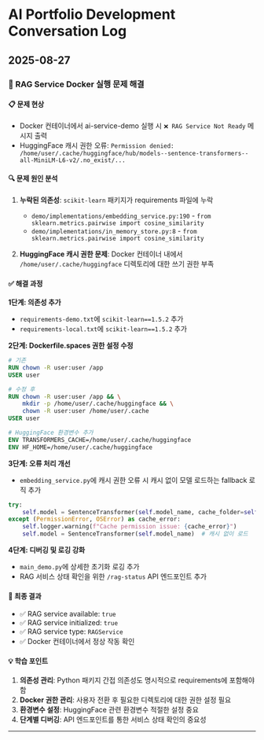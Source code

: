# AI Portfolio Development Conversation Log

## 2025-08-27

### 🔧 RAG Service Docker 실행 문제 해결

#### 📋 **문제 현상**
- Docker 컨테이너에서 ai-service-demo 실행 시 `❌ RAG Service Not Ready` 메시지 출력
- HuggingFace 캐시 권한 오류: `Permission denied: /home/user/.cache/huggingface/hub/models--sentence-transformers--all-MiniLM-L6-v2/.no_exist/...`

#### 🔍 **문제 원인 분석**
1. **누락된 의존성**: `scikit-learn` 패키지가 requirements 파일에 누락
   - `demo/implementations/embedding_service.py:190` - `from sklearn.metrics.pairwise import cosine_similarity`
   - `demo/implementations/in_memory_store.py:8` - `from sklearn.metrics.pairwise import cosine_similarity`

2. **HuggingFace 캐시 권한 문제**: Docker 컨테이너 내에서 `/home/user/.cache/huggingface` 디렉토리에 대한 쓰기 권한 부족

#### ✅ **해결 과정**

**1단계: 의존성 추가**
- `requirements-demo.txt`에 `scikit-learn==1.5.2` 추가
- `requirements-local.txt`에 `scikit-learn==1.5.2` 추가

**2단계: Dockerfile.spaces 권한 설정 수정**
```dockerfile
# 기존
RUN chown -R user:user /app
USER user

# 수정 후
RUN chown -R user:user /app && \
    mkdir -p /home/user/.cache/huggingface && \
    chown -R user:user /home/user/.cache
USER user

# HuggingFace 환경변수 추가
ENV TRANSFORMERS_CACHE=/home/user/.cache/huggingface
ENV HF_HOME=/home/user/.cache/huggingface
```

**3단계: 오류 처리 개선**
- `embedding_service.py`에 캐시 권한 오류 시 캐시 없이 모델 로드하는 fallback 로직 추가
```python
try:
    self.model = SentenceTransformer(self.model_name, cache_folder=self.cache_dir)
except (PermissionError, OSError) as cache_error:
    self.logger.warning(f"Cache permission issue: {cache_error}")
    self.model = SentenceTransformer(self.model_name)  # 캐시 없이 로드
```

**4단계: 디버깅 및 로깅 강화**
- `main_demo.py`에 상세한 초기화 로깅 추가
- RAG 서비스 상태 확인을 위한 `/rag-status` API 엔드포인트 추가

#### 🎯 **최종 결과**
- ✅ RAG service available: `true`
- ✅ RAG service initialized: `true`
- ✅ RAG service type: `RAGService`
- ✅ Docker 컨테이너에서 정상 작동 확인

#### 💡 **학습 포인트**
1. **의존성 관리**: Python 패키지 간접 의존성도 명시적으로 requirements에 포함해야 함
2. **Docker 권한 관리**: 사용자 전환 후 필요한 디렉토리에 대한 권한 설정 필요
3. **환경변수 설정**: HuggingFace 관련 환경변수 적절한 설정 중요
4. **단계별 디버깅**: API 엔드포인트를 통한 서비스 상태 확인의 중요성

---